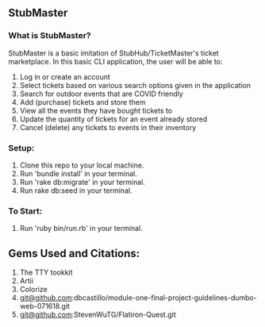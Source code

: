 ## StubMaster

### What is StubMaster?

StubMaster is a basic imitation of StubHub/TicketMaster's ticket marketplace. In this basic CLI application, the user will be able to:
  1. Log in or create an account
  2. Select tickets based on various search options given in the application
  3. Search for outdoor events that are COVID friendly
  4. Add (purchase) tickets and store them
  5. View all the events they have bought tickets to
  6. Update the quantity of tickets for an event already stored
  6. Cancel (delete) any tickets to events in their inventory

### Setup:

  1. Clone this repo to your local machine.
  2. Run 'bundle install' in your terminal.
  3. Run 'rake db:migrate' in your terminal.
  4. Run rake db:seed in your terminal. 

### To Start:
  1. Run 'ruby bin/run.rb' in your terminal. 

## Gems Used and Citations:
  1. The TTY tookkit
  2. Artii
  3. Colorize
  4. git@github.com:dbcastillo/module-one-final-project-guidelines-dumbo-web-071618.git
  5. git@github.com:StevenWuTG/Flatiron-Quest.git


